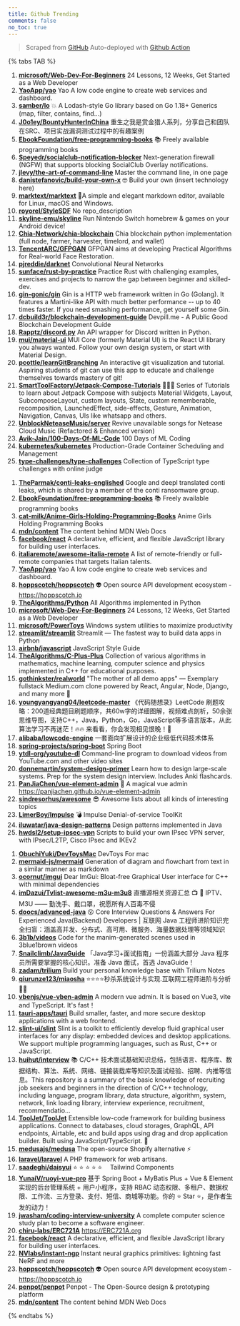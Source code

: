 ```yaml
---
title: Github Trending
comments: false
no_toc: true
---
```


> Scraped from [GitHub](https://github.com/trending)
Auto-deployed with [Github Action](https://docs.github.com/en/actions)

{% tabs TAB %}
<!-- tab Daily -->
1. [**microsoft/Web-Dev-For-Beginners**](https://github.com/microsoft/Web-Dev-For-Beginners)
24 Lessons, 12 Weeks, Get Started as a Web Developer
2. [**YaoApp/yao**](https://github.com/YaoApp/yao)
Yao A low code engine to create web services and dashboard.
3. [**samber/lo**](https://github.com/samber/lo)
💥 A Lodash-style Go library based on Go 1.18+ Generics (map, filter, contains, find...)
4. [**J0o1ey/BountyHunterInChina**](https://github.com/J0o1ey/BountyHunterInChina)
重生之我是赏金猎人系列，分享自己和团队在SRC、项目实战漏洞测试过程中的有趣案例
5. [**EbookFoundation/free-programming-books**](https://github.com/EbookFoundation/free-programming-books)
📚 Freely available programming books
6. [**Speyedr/socialclub-notification-blocker**](https://github.com/Speyedr/socialclub-notification-blocker)
Next-generation firewall (NGFW) that supports blocking SocialClub Overlay notifications.
7. [**jlevy/the-art-of-command-line**](https://github.com/jlevy/the-art-of-command-line)
Master the command line, in one page
8. [**danistefanovic/build-your-own-x**](https://github.com/danistefanovic/build-your-own-x)
🤓 Build your own (insert technology here)
9. [**marktext/marktext**](https://github.com/marktext/marktext)
📝A simple and elegant markdown editor, available for Linux, macOS and Windows.
10. [**royorel/StyleSDF**](https://github.com/royorel/StyleSDF)
No repo_description
11. [**skyline-emu/skyline**](https://github.com/skyline-emu/skyline)
Run Nintendo Switch homebrew & games on your Android device!
12. [**Chia-Network/chia-blockchain**](https://github.com/Chia-Network/chia-blockchain)
Chia blockchain python implementation (full node, farmer, harvester, timelord, and wallet)
13. [**TencentARC/GFPGAN**](https://github.com/TencentARC/GFPGAN)
GFPGAN aims at developing Practical Algorithms for Real-world Face Restoration.
14. [**pjreddie/darknet**](https://github.com/pjreddie/darknet)
Convolutional Neural Networks
15. [**sunface/rust-by-practice**](https://github.com/sunface/rust-by-practice)
Practice Rust with challenging examples, exercises and projects to narrow the gap between beginner and skilled-dev.
16. [**gin-gonic/gin**](https://github.com/gin-gonic/gin)
Gin is a HTTP web framework written in Go (Golang). It features a Martini-like API with much better performance -- up to 40 times faster. If you need smashing performance, get yourself some Gin.
17. [**dcbuild3r/blockchain-development-guide**](https://github.com/dcbuild3r/blockchain-development-guide)
Devpill.me - A Public Good Blockchain Development Guide
18. [**Rapptz/discord.py**](https://github.com/Rapptz/discord.py)
An API wrapper for Discord written in Python.
19. [**mui/material-ui**](https://github.com/mui/material-ui)
MUI Core (formerly Material UI) is the React UI library you always wanted. Follow your own design system, or start with Material Design.
20. [**pcottle/learnGitBranching**](https://github.com/pcottle/learnGitBranching)
An interactive git visualization and tutorial. Aspiring students of git can use this app to educate and challenge themselves towards mastery of git!
21. [**SmartToolFactory/Jetpack-Compose-Tutorials**](https://github.com/SmartToolFactory/Jetpack-Compose-Tutorials)
🚀🧨📝 Series of Tutorials to learn about Jetpack Compose with subjects Material Widgets, Layout, SubcomposeLayout, custom layouts, State, custom rememberable, recomposition, LaunchedEffect, side-effects, Gesture, Animation, Navigation, Canvas, UIs like whatsapp and others.
22. [**UnblockNeteaseMusic/server**](https://github.com/UnblockNeteaseMusic/server)
Revive unavailable songs for Netease Cloud Music (Refactored & Enhanced version)
23. [**Avik-Jain/100-Days-Of-ML-Code**](https://github.com/Avik-Jain/100-Days-Of-ML-Code)
100 Days of ML Coding
24. [**kubernetes/kubernetes**](https://github.com/kubernetes/kubernetes)
Production-Grade Container Scheduling and Management
25. [**type-challenges/type-challenges**](https://github.com/type-challenges/type-challenges)
Collection of TypeScript type challenges with online judge
<!-- endtab -->
<!-- tab Weekly -->
1. [**TheParmak/conti-leaks-englished**](https://github.com/TheParmak/conti-leaks-englished)
Google and deepl translated conti leaks, which is shared by a member of the conti ransomware group.
2. [**EbookFoundation/free-programming-books**](https://github.com/EbookFoundation/free-programming-books)
📚 Freely available programming books
3. [**cat-milk/Anime-Girls-Holding-Programming-Books**](https://github.com/cat-milk/Anime-Girls-Holding-Programming-Books)
Anime Girls Holding Programming Books
4. [**mdn/content**](https://github.com/mdn/content)
The content behind MDN Web Docs
5. [**facebook/react**](https://github.com/facebook/react)
A declarative, efficient, and flexible JavaScript library for building user interfaces.
6. [**italiaremote/awesome-italia-remote**](https://github.com/italiaremote/awesome-italia-remote)
A list of remote-friendly or full-remote companies that targets Italian talents.
7. [**YaoApp/yao**](https://github.com/YaoApp/yao)
Yao A low code engine to create web services and dashboard.
8. [**hoppscotch/hoppscotch**](https://github.com/hoppscotch/hoppscotch)
👽 Open source API development ecosystem - https://hoppscotch.io
9. [**TheAlgorithms/Python**](https://github.com/TheAlgorithms/Python)
All Algorithms implemented in Python
10. [**microsoft/Web-Dev-For-Beginners**](https://github.com/microsoft/Web-Dev-For-Beginners)
24 Lessons, 12 Weeks, Get Started as a Web Developer
11. [**microsoft/PowerToys**](https://github.com/microsoft/PowerToys)
Windows system utilities to maximize productivity
12. [**streamlit/streamlit**](https://github.com/streamlit/streamlit)
Streamlit — The fastest way to build data apps in Python
13. [**airbnb/javascript**](https://github.com/airbnb/javascript)
JavaScript Style Guide
14. [**TheAlgorithms/C-Plus-Plus**](https://github.com/TheAlgorithms/C-Plus-Plus)
Collection of various algorithms in mathematics, machine learning, computer science and physics implemented in C++ for educational purposes.
15. [**gothinkster/realworld**](https://github.com/gothinkster/realworld)
"The mother of all demo apps" — Exemplary fullstack Medium.com clone powered by React, Angular, Node, Django, and many more 🏅
16. [**youngyangyang04/leetcode-master**](https://github.com/youngyangyang04/leetcode-master)
《代码随想录》LeetCode 刷题攻略：200道经典题目刷题顺序，共60w字的详细图解，视频难点剖析，50余张思维导图，支持C++，Java，Python，Go，JavaScript等多语言版本，从此算法学习不再迷茫！🔥🔥 来看看，你会发现相见恨晚！🚀
17. [**alibaba/lowcode-engine**](https://github.com/alibaba/lowcode-engine)
一套面向扩展设计的企业级低代码技术体系
18. [**spring-projects/spring-boot**](https://github.com/spring-projects/spring-boot)
Spring Boot
19. [**ytdl-org/youtube-dl**](https://github.com/ytdl-org/youtube-dl)
Command-line program to download videos from YouTube.com and other video sites
20. [**donnemartin/system-design-primer**](https://github.com/donnemartin/system-design-primer)
Learn how to design large-scale systems. Prep for the system design interview. Includes Anki flashcards.
21. [**PanJiaChen/vue-element-admin**](https://github.com/PanJiaChen/vue-element-admin)
🎉 A magical vue admin https://panjiachen.github.io/vue-element-admin
22. [**sindresorhus/awesome**](https://github.com/sindresorhus/awesome)
😎 Awesome lists about all kinds of interesting topics
23. [**LimerBoy/Impulse**](https://github.com/LimerBoy/Impulse)
💣 Impulse Denial-of-service ToolKit
24. [**iluwatar/java-design-patterns**](https://github.com/iluwatar/java-design-patterns)
Design patterns implemented in Java
25. [**hwdsl2/setup-ipsec-vpn**](https://github.com/hwdsl2/setup-ipsec-vpn)
Scripts to build your own IPsec VPN server, with IPsec/L2TP, Cisco IPsec and IKEv2
<!-- endtab -->
<!-- tab Monthly -->
1. [**ObuchiYuki/DevToysMac**](https://github.com/ObuchiYuki/DevToysMac)
DevToys For mac
2. [**mermaid-js/mermaid**](https://github.com/mermaid-js/mermaid)
Generation of diagram and flowchart from text in a similar manner as markdown
3. [**ocornut/imgui**](https://github.com/ocornut/imgui)
Dear ImGui: Bloat-free Graphical User interface for C++ with minimal dependencies
4. [**imDazui/Tvlist-awesome-m3u-m3u8**](https://github.com/imDazui/Tvlist-awesome-m3u-m3u8)
直播源相关资源汇总 📺 💯 IPTV、M3U —— 勤洗手、戴口罩，祝愿所有人百毒不侵
5. [**doocs/advanced-java**](https://github.com/doocs/advanced-java)
😮 Core Interview Questions & Answers For Experienced Java(Backend) Developers | 互联网 Java 工程师进阶知识完全扫盲：涵盖高并发、分布式、高可用、微服务、海量数据处理等领域知识
6. [**3b1b/videos**](https://github.com/3b1b/videos)
Code for the manim-generated scenes used in 3blue1brown videos
7. [**Snailclimb/JavaGuide**](https://github.com/Snailclimb/JavaGuide)
「Java学习+面试指南」一份涵盖大部分 Java 程序员所需要掌握的核心知识。准备 Java 面试，首选 JavaGuide！
8. [**zadam/trilium**](https://github.com/zadam/trilium)
Build your personal knowledge base with Trilium Notes
9. [**qiurunze123/miaosha**](https://github.com/qiurunze123/miaosha)
⭐⭐⭐⭐秒杀系统设计与实现.互联网工程师进阶与分析🙋🐓
10. [**vbenjs/vue-vben-admin**](https://github.com/vbenjs/vue-vben-admin)
A modern vue admin. It is based on Vue3, vite and TypeScript. It's fast！
11. [**tauri-apps/tauri**](https://github.com/tauri-apps/tauri)
Build smaller, faster, and more secure desktop applications with a web frontend.
12. [**slint-ui/slint**](https://github.com/slint-ui/slint)
Slint is a toolkit to efficiently develop fluid graphical user interfaces for any display: embedded devices and desktop applications. We support multiple programming languages, such as Rust, C++ or JavaScript.
13. [**huihut/interview**](https://github.com/huihut/interview)
📚 C/C++ 技术面试基础知识总结，包括语言、程序库、数据结构、算法、系统、网络、链接装载库等知识及面试经验、招聘、内推等信息。This repository is a summary of the basic knowledge of recruiting job seekers and beginners in the direction of C/C++ technology, including language, program library, data structure, algorithm, system, network, link loading library, interview experience, recruitment, recommendatio…
14. [**ToolJet/ToolJet**](https://github.com/ToolJet/ToolJet)
Extensible low-code framework for building business applications. Connect to databases, cloud storages, GraphQL, API endpoints, Airtable, etc and build apps using drag and drop application builder. Built using JavaScript/TypeScript. 🚀
15. [**medusajs/medusa**](https://github.com/medusajs/medusa)
The open-source Shopify alternative ⚡️
16. [**laravel/laravel**](https://github.com/laravel/laravel)
A PHP framework for web artisans.
17. [**saadeghi/daisyui**](https://github.com/saadeghi/daisyui)
⭐️ ⭐️ ⭐️ ⭐️ ⭐️  Tailwind Components
18. [**YunaiV/ruoyi-vue-pro**](https://github.com/YunaiV/ruoyi-vue-pro)
基于 Spring Boot + MyBatis Plus + Vue & Element 实现的后台管理系统 + 用户小程序，支持 RBAC 动态权限、多租户、数据权限、工作流、三方登录、支付、短信、商城等功能。你的 ⭐️ Star ⭐️，是作者生发的动力！
19. [**jwasham/coding-interview-university**](https://github.com/jwasham/coding-interview-university)
A complete computer science study plan to become a software engineer.
20. [**chiru-labs/ERC721A**](https://github.com/chiru-labs/ERC721A)
https://ERC721A.org
21. [**facebook/react**](https://github.com/facebook/react)
A declarative, efficient, and flexible JavaScript library for building user interfaces.
22. [**NVlabs/instant-ngp**](https://github.com/NVlabs/instant-ngp)
Instant neural graphics primitives: lightning fast NeRF and more
23. [**hoppscotch/hoppscotch**](https://github.com/hoppscotch/hoppscotch)
👽 Open source API development ecosystem - https://hoppscotch.io
24. [**penpot/penpot**](https://github.com/penpot/penpot)
Penpot - The Open-Source design & prototyping platform
25. [**mdn/content**](https://github.com/mdn/content)
The content behind MDN Web Docs
<!-- endtab -->
{% endtabs %}
